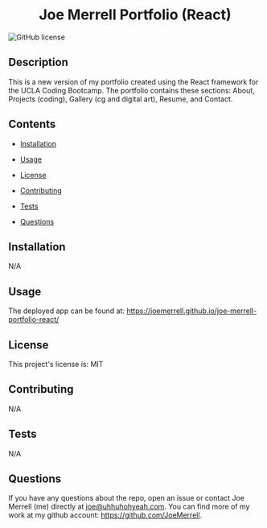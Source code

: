 
<h1 align="center">
    Joe Merrell Portfolio (React)
</h1>


![GitHub license](https://img.shields.io/badge/license-MIT-blue.svg)


## Description

This is a new version of my portfolio created using the React framework for the UCLA Coding Bootcamp. The portfolio contains these sections: About, Projects (coding), Gallery (cg and digital art), Resume, and Contact.


## Contents 

* [Installation](#installation)

* [Usage](#usage)

* [License](#license)

* [Contributing](#contributing)

* [Tests](#tests)

* [Questions](#questions)

## Installation


N/A


## Usage

The deployed app can be found at: https://joemerrell.github.io/joe-merrell-portfolio-react/ 

## License

This project's license is: MIT
  
## Contributing

N/A

## Tests

N/A

## Questions

If you have any questions about the repo, open an issue or contact Joe Merrell (me) directly at joe@uhhuhohyeah.com. You can find more of my work at my github account: https://github.com/JoeMerrell.

